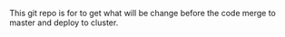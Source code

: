 This git repo is for to get what will be change before the code merge to master and deploy to cluster.

